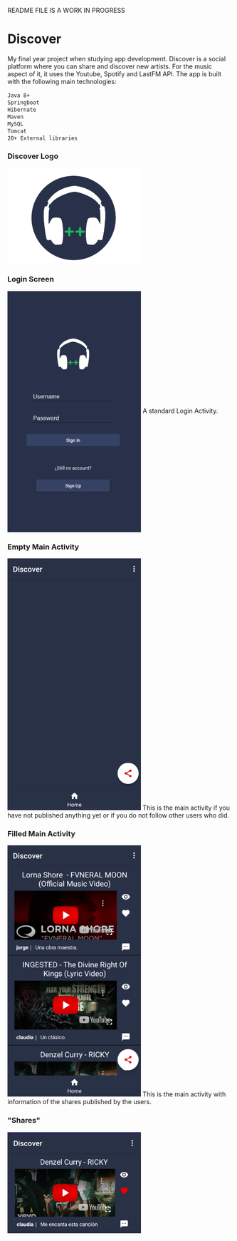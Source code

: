 README FILE IS A WORK IN PROGRESS
# Discover

My final year project when studying app development. Discover is a social platform where you can share and discover new artists. For the music aspect of it, it uses the Youtube, Spotify and LastFM API. The app is built with the following main technologies:

    Java 8+
    Springboot
    Hibernate
    Maven
    MySQL
    Tomcat
    20+ External libraries
    
### Discover Logo

<img src="https://github.com/JorgeBarradoGonzalez/Discover/blob/images/0_SiluetaDiscover.png" width="300">
    
    
### Login Screen

<img align="center" src="https://github.com/JorgeBarradoGonzalez/Discover/blob/images/2_Login.PNG" width="300">
A standard Login Activity.


### Empty Main Activity

<img src="https://github.com/JorgeBarradoGonzalez/Discover/blob/images/3_EmptyMainActivity.PNG" width="300">
This is the main activity if you have not published anything yet or if you do not follow other users who did.


### Filled Main Activity

<img src="https://github.com/JorgeBarradoGonzalez/Discover/blob/images/4_MainFilled.PNG" width="300">
This is the main activity with information of the shares published by the users.


### "Shares"
<img src="https://github.com/JorgeBarradoGonzalez/Discover/blob/images/5_LikeRICKY.PNG" width="300">


